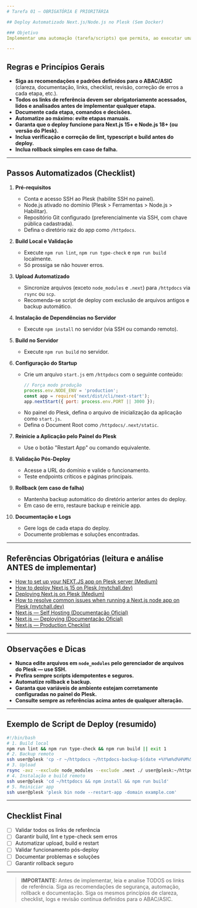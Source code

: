 ```yaml
---
# Tarefa 01 — OBRIGATÓRIA E PRIORITÁRIA

## Deploy Automatizado Next.js/Node.js no Plesk (Sem Docker)

### Objetivo
Implementar uma automação (tarefa/scripts) que permita, ao executar uma tarefa no VS Code, realizar o deploy completo e independente do projeto Next.js/Node.js diretamente no servidor Plesk, rodando sem container, utilizando o Node.js nativo do Plesk.

---
```


## Regras e Princípios Gerais
- **Siga as recomendações e padrões definidos para o ABAC/ASIC** (clareza, documentação, links, checklist, revisão, correção de erros a cada etapa, etc.).
- **Todos os links de referência devem ser obrigatoriamente acessados, lidos e analisados antes de implementar qualquer etapa.**
- **Documente cada etapa, comandos e decisões.**
- **Automatize ao máximo: evite etapas manuais.**
- **Garanta que o deploy funcione para Next.js 15+ e Node.js 18+ (ou versão do Plesk).**
- **Inclua verificação e correção de lint, typescript e build antes do deploy.**
- **Inclua rollback simples em caso de falha.**

---

## Passos Automatizados (Checklist)

1. **Pré-requisitos**
   - Conta e acesso SSH ao Plesk (habilite SSH no painel).
   - Node.js ativado no domínio (Plesk > Ferramentas > Node.js > Habilitar).
   - Repositório Git configurado (preferencialmente via SSH, com chave pública cadastrada).
   - Defina o diretório raiz do app como `/httpdocs`.

2. **Build Local e Validação**
   - Execute `npm run lint`, `npm run type-check` e `npm run build` localmente.
   - Só prossiga se não houver erros.

3. **Upload Automatizado**
   - Sincronize arquivos (exceto `node_modules` e `.next`) para `/httpdocs` via `rsync` ou `scp`.
   - Recomenda-se script de deploy com exclusão de arquivos antigos e backup automático.

4. **Instalação de Dependências no Servidor**
   - Execute `npm install` no servidor (via SSH ou comando remoto).

5. **Build no Servidor**
   - Execute `npm run build` no servidor.

6. **Configuração do Startup**
   - Crie um arquivo `start.js` em `/httpdocs` com o seguinte conteúdo:
     ```js
     // Força modo produção
     process.env.NODE_ENV = 'production';
     const app = require('next/dist/cli/next-start');
     app.nextStart({ port: process.env.PORT || 3000 });
     ```
   - No painel do Plesk, defina o arquivo de inicialização da aplicação como `start.js`.
   - Defina o Document Root como `/httpdocs/.next/static`.

7. **Reinicie a Aplicação pelo Painel do Plesk**
   - Use o botão "Restart App" ou comando equivalente.

8. **Validação Pós-Deploy**
   - Acesse a URL do domínio e valide o funcionamento.
   - Teste endpoints críticos e páginas principais.

9. **Rollback (em caso de falha)**
   - Mantenha backup automático do diretório anterior antes do deploy.
   - Em caso de erro, restaure backup e reinicie app.

10. **Documentação e Logs**
    - Gere logs de cada etapa do deploy.
    - Documente problemas e soluções encontradas.

---

## Referências Obrigatórias (leitura e análise ANTES de implementar)
- [How to set up your NEXT.JS app on Plesk server (Medium)](https://medium.com/@keithchasen/how-to-set-up-your-next-js-app-on-plesk-server-7d8d247a2db2)
- [How to deploy Next.js 15 on Plesk (mytchall.dev)](https://mytchall.dev/how-to-deploy-next-js-15-on-plesk/)
- [Deploying Next.js on Plesk (Medium)](https://medium.com/@devinred/deploying-next-js-on-plesk-4aae3030cbb2)
- [How to resolve common issues when running a Next.js node app on Plesk (mytchall.dev)](https://mytchall.dev/how-to-resolve-common-issues-when-running-a-next-js-node-app-on-plesk/)
- [Next.js — Self Hosting (Documentação Oficial)](https://nextjs.org/docs/app/guides/self-hosting)
- [Next.js — Deploying (Documentação Oficial)](https://nextjs.org/docs/app/getting-started/deploying)
- [Next.js — Production Checklist](https://nextjs.org/docs/app/guides/production-checklist)

---

## Observações e Dicas
- **Nunca edite arquivos em `node_modules` pelo gerenciador de arquivos do Plesk — use SSH.**
- **Prefira sempre scripts idempotentes e seguros.**
- **Automatize rollback e backup.**
- **Garanta que variáveis de ambiente estejam corretamente configuradas no painel do Plesk.**
- **Consulte sempre as referências acima antes de qualquer alteração.**

---

## Exemplo de Script de Deploy (resumido)
```bash
#!/bin/bash
# 1. Build local
npm run lint && npm run type-check && npm run build || exit 1
# 2. Backup remoto
ssh user@plesk 'cp -r ~/httpdocs ~/httpdocs-backup-$(date +%Y%m%d%H%M%S)'
# 3. Upload
rsync -avz --exclude node_modules --exclude .next ./ user@plesk:~/httpdocs/
# 4. Instalação e build remoto
ssh user@plesk 'cd ~/httpdocs && npm install && npm run build'
# 5. Reiniciar app
ssh user@plesk 'plesk bin node --restart-app -domain example.com'
```

---

## Checklist Final
- [ ] Validar todos os links de referência
- [ ] Garantir build, lint e type-check sem erros
- [ ] Automatizar upload, build e restart
- [ ] Validar funcionamento pós-deploy
- [ ] Documentar problemas e soluções
- [ ] Garantir rollback seguro

---

> **IMPORTANTE:** Antes de implementar, leia e analise TODOS os links de referência. Siga as recomendações de segurança, automação, rollback e documentação. Siga os mesmos princípios de clareza, checklist, logs e revisão contínua definidos para o ABAC/ASIC.
